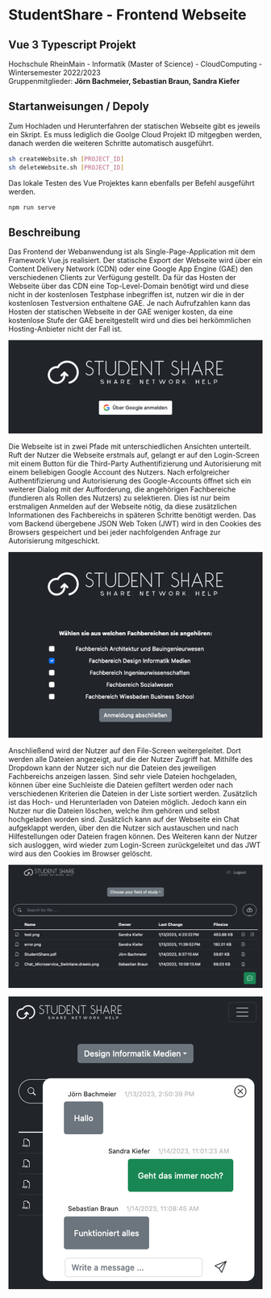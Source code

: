 # StudentShare - Frontend Webseite
## Vue 3 Typescript Projekt
Hochschule RheinMain - Informatik (Master of Science) - CloudComputing - Wintersemester 2022/2023 <br>
Gruppenmitglieder: **Jörn Bachmeier, Sebastian Braun, Sandra Kiefer**

## Startanweisungen / Depoly

Zum Hochladen und Herunterfahren der statischen Webseite gibt es jeweils ein Skript. Es muss lediglich die Goolge Cloud Projekt ID mitgegben werden, danach werden die weiteren Schritte automatisch ausgeführt.
```sh
sh createWebsite.sh [PROJECT_ID]
sh deleteWebsite.sh [PROJECT_ID]
```
Das lokale Testen des Vue Projektes kann ebenfalls per Befehl ausgeführt werden.
```sh
npm run serve
```

## Beschreibung

Das Frontend der Webanwendung ist als Single-Page-Application mit dem Framework Vue.js realisiert. Der statische Export der Webseite wird über ein Content Delivery Network (CDN) oder eine Google App Engine (GAE) den verschiedenen Clients zur Verfügung gestellt. Da für das Hosten der Webseite über das CDN eine Top-Level-Domain benötigt wird und diese nicht in der kostenlosen Testphase inbegriffen ist, nutzen wir die in der kostenlosen Testversion enthaltene GAE. Je nach Aufrufzahlen kann das Hosten der statischen Webseite in der GAE weniger kosten, da eine kostenlose Stufe der GAE bereitgestellt wird und dies bei herkömmlichen Hosting-Anbieter nicht der Fall ist.

![3rd-Party-Authenfication](documentation/pics/website1.png)

Die Webseite ist in zwei Pfade mit unterschiedlichen Ansichten unterteilt. Ruft der Nutzer die Webseite erstmals auf, gelangt er auf den Login-Screen mit einem Button für die Third-Party Authentifizierung und Autorisierung mit einem beliebigen Google Account des Nutzers. Nach erfolgreicher Authentifizierung und Autorisierung des Google-Accounts öffnet sich ein weiterer Dialog mit der Aufforderung, die angehörigen Fachbereiche (fundieren als Rollen des Nutzers) zu selektieren. Dies ist nur beim erstmaligen Anmelden auf der Webseite nötig, da diese zusätzlichen Informationen des Fachbereichs in späteren Schritte benötigt werden. Das vom Backend übergebene JSON Web Token (JWT) wird in den Cookies des Browsers gespeichert und bei jeder nachfolgenden Anfrage zur Autorisierung mitgeschickt. 

![Registrierung](documentation/pics/website2.png)

Anschließend wird der Nutzer auf den File-Screen weitergeleitet. Dort werden alle Dateien angezeigt, auf die der Nutzer Zugriff hat. Mithilfe des Dropdown kann der Nutzer sich nur die Dateien des jeweiligen Fachbereichs anzeigen lassen. Sind sehr viele Dateien hochgeladen, können über eine Suchleiste die Dateien gefiltert werden oder nach verschiedenen Kriterien die Dateien in der Liste sortiert werden. Zusätzlich ist das Hoch- und Herunterladen von Dateien möglich. Jedoch kann ein Nutzer nur die Dateien löschen, welche ihm gehören und selbst hochgeladen worden sind. Zusätzlich kann auf der Webseite ein Chat aufgeklappt werden, über den die Nutzer sich austauschen und nach Hilfestellungen oder Dateien fragen können. Des Weiteren kann der Nutzer sich ausloggen, wird wieder zum Login-Screen zurückgeleitet und das JWT wird aus den Cookies im Browser gelöscht.

![Screenshot der Webanwendung](documentation/pics/files.png)

![Chat](documentation/pics/website3.png)
